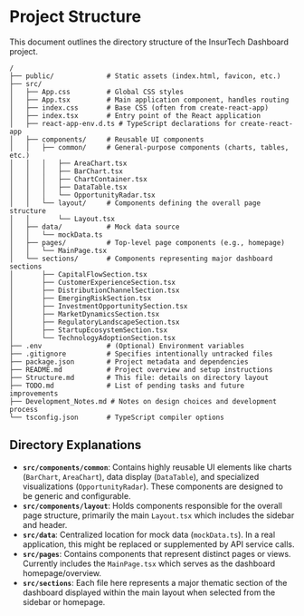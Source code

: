 # Project Structure

This document outlines the directory structure of the InsurTech Dashboard project.

```
/
├── public/             # Static assets (index.html, favicon, etc.)
├── src/
│   ├── App.css         # Global CSS styles
│   ├── App.tsx         # Main application component, handles routing
│   ├── index.css       # Base CSS (often from create-react-app)
│   ├── index.tsx       # Entry point of the React application
│   ├── react-app-env.d.ts # TypeScript declarations for create-react-app
│   ├── components/     # Reusable UI components
│   │   ├── common/     # General-purpose components (charts, tables, etc.)
│   │   │   ├── AreaChart.tsx
│   │   │   ├── BarChart.tsx
│   │   │   ├── ChartContainer.tsx
│   │   │   ├── DataTable.tsx
│   │   │   └── OpportunityRadar.tsx 
│   │   └── layout/     # Components defining the overall page structure
│   │       └── Layout.tsx
│   ├── data/           # Mock data source
│   │   └── mockData.ts
│   ├── pages/          # Top-level page components (e.g., homepage)
│   │   └── MainPage.tsx
│   └── sections/       # Components representing major dashboard sections
│       ├── CapitalFlowSection.tsx
│       ├── CustomerExperienceSection.tsx
│       ├── DistributionChannelSection.tsx
│       ├── EmergingRiskSection.tsx
│       ├── InvestmentOpportunitySection.tsx
│       ├── MarketDynamicsSection.tsx
│       ├── RegulatoryLandscapeSection.tsx
│       ├── StartupEcosystemSection.tsx
│       └── TechnologyAdoptionSection.tsx
├── .env                # (Optional) Environment variables
├── .gitignore          # Specifies intentionally untracked files
├── package.json        # Project metadata and dependencies
├── README.md           # Project overview and setup instructions
├── Structure.md        # This file: details on directory layout
├── TODO.md             # List of pending tasks and future improvements
├── Development_Notes.md # Notes on design choices and development process
└── tsconfig.json       # TypeScript compiler options
```

## Directory Explanations

*   **`src/components/common`**: Contains highly reusable UI elements like charts (`BarChart`, `AreaChart`), data display (`DataTable`), and specialized visualizations (`OpportunityRadar`). These components are designed to be generic and configurable.
*   **`src/components/layout`**: Holds components responsible for the overall page structure, primarily the main `Layout.tsx` which includes the sidebar and header.
*   **`src/data`**: Centralized location for mock data (`mockData.ts`). In a real application, this might be replaced or supplemented by API service calls.
*   **`src/pages`**: Contains components that represent distinct pages or views. Currently includes the `MainPage.tsx` which serves as the dashboard homepage/overview.
*   **`src/sections`**: Each file here represents a major thematic section of the dashboard displayed within the main layout when selected from the sidebar or homepage.
